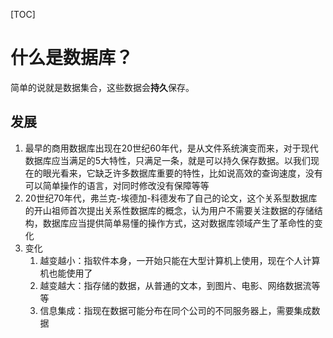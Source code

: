 [TOC]

# 什么是数据库？
简单的说就是数据集合，这些数据会**持久**保存。

## 发展
1. 最早的商用数据库出现在20世纪60年代，是从文件系统演变而来，对于现代数据库应当满足的5大特性，只满足一条，就是可以持久保存数据。以我们现在的眼光看来，它缺乏许多数据库重要的特性，比如说高效的查询速度，没有可以简单操作的语言，对同时修改没有保障等等
2. 20世纪70年代，弗兰克-埃德加-科德发布了自己的论文，这个关系型数据库的开山祖师首次提出关系性数据库的概念，认为用户不需要关注数据的存储结构，数据库应当提供简单易懂的操作方式，这对数据库领域产生了革命性的变化
3. 变化
   1. 越变越小：指软件本身，一开始只能在大型计算机上使用，现在个人计算机也能使用了
   2. 越变越大：指存储的数据，从普通的文本，到图片、电影、网络数据流等等
   3. 信息集成：指现在数据可能分布在同个公司的不同服务器上，需要集成数据